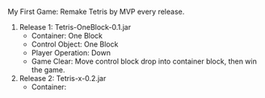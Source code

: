 My First Game: Remake Tetris by MVP every release.
1. Release 1: Tetris-OneBlock-0.1.jar
   - Container: One Block
   - Control Object: One Block
   - Player Operation: Down
   - Game Clear: Move control block drop into container block, then win the game.
2. Release 2: Tetris-x-0.2.jar
   - Container: 
